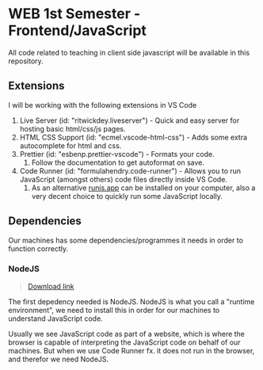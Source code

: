 # WEB 1st Semester - Frontend/JavaScript

All code related to teaching in client side javascript will be available in this repository.

## Extensions

I will be working with the following extensions in VS Code

1. Live Server (id: "ritwickdey.liveserver") - Quick and easy server for hosting basic html/css/js pages.
2. HTML CSS Support (id: "ecmel.vscode-html-css") - Adds some extra autocomplete for html and css.
3. Prettier (id: "esbenp.prettier-vscode") - Formats your code.
   1. Follow the documentation to get autoformat on save.
4. Code Runner (id: "formulahendry.code-runner") - Allows you to run JavaScript (amongst others) code files directly inside VS Code.
   1. As an alternative [runjs.app](www.runjs.app) can be installed on your computer, also a very decent choice to quickly run some JavaScript locally.

## Dependencies

Our machines has some dependencies/programmes it needs in order to function correctly.

### NodeJS

> [Download link](www.nodejs.org)

The first depedency needed is NodeJS. NodeJS is what you call a "runtime environment", we need to install this in order for our machines to understand JavaScript code.

Usually we see JavaScript code as part of a website, which is where the browser is capable of interpreting the JavaScript code on behalf of our machines.
But when we use Code Runner fx. it does not run in the browser, and therefor we need NodeJS.

